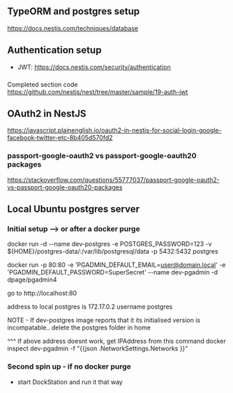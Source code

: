 ## TypeORM and postgres setup
https://docs.nestjs.com/techniques/database

## Authentication setup
- JWT: https://docs.nestjs.com/security/authentication
###
Completed section code
https://github.com/nestjs/nest/tree/master/sample/19-auth-jwt

## OAuth2 in NestJS
https://javascript.plainenglish.io/oauth2-in-nestjs-for-social-login-google-facebook-twitter-etc-8b405d570fd2

### passport-google-oauth2 vs passport-google-oauth20 packages
https://stackoverflow.com/questions/55777037/passport-google-oauth2-vs-passport-google-oauth20-packages









## Local Ubuntu postgres server

### Initial setup --> or after a docker purge
docker run -d --name dev-postgres -e POSTGRES_PASSWORD=123 -v ${HOME}/postgres-data/:/var/lib/postgresql/data -p 5432:5432 postgres

docker run -p 80:80 -e 'PGADMIN_DEFAULT_EMAIL=user@domain.local' -e 'PGADMIN_DEFAULT_PASSWORD=SuperSecret' --name dev-pgadmin -d dpage/pgadmin4


go to http://localhost:80

address to local postgres is 172.17.0.2
username postgres


NOTE - If dev-postgres image reports that it its initialised version is incompatable.. delete the postgres folder in home 


^^^ If above address doesnt work, get IPAddress from this command
docker inspect dev-pgadmin -f "{{json .NetworkSettings.Networks }}"

### Second spin up - if no docker purge
- start DockStation and run it that way